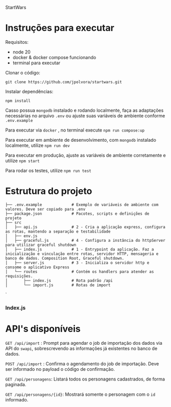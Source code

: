 StartWars

# Instruções para executar

Requisitos:

- node 20
- docker & docker compose funcionando
- terminal para executar

Clonar o código:

`git clone https://github.com/jpolvora/startwars.git`

Instalar dependências:

`npm install`

Casso possua `mongodb` instalado e rodando localmente, faça as adaptações necessárias no arquivo `.env` ou ajuste suas variáveis de ambiente conforme `.env.example`

Para executar via `docker` , no terminal execute `npm run compose:up`

Para executar em ambiente de desenvolvimento, com `mongodb` instalado localmente, utilize `npm run dev`

Para executar em produção, ajuste as variáveis de ambiente corretamente e utilize `npm start`

Para rodar os testes, utilize `npm run test`

# Estrutura do projeto
    
    ├── .env.example             # Exemplo de variáveis de ambiente com valores. Deve ser copiado para .env
    ├── package.json             # Pacotes, scripts e definições de projeto
    ├── src
    │   ├── api.js               # 2 - Cria a aplicação express, configura as rotas, mantendo a separação e testabilidade
    │   ├── env.js
    │   ├── graceful.js          # 4 - Configura a instância do httpServer para utilizar graceful shutdown
    │   ├── index.js             # 1 - Entrypoint da aplicação. Faz a inicialização e vinculação entre rotas, servidor HTTP, mensageria e banco de dados. Composition Root, Graceful shutdown.
    │   ├── server.js            # 3 - Inicializa o servidor http e consome o aplicativo Express
    │   └── routes               # Contém os handlers para atender as requisições.
    │       ├── index.js         # Rota padrão /api
    │       └── import.js        # Rotas de import

`

### Index.js

# API's disponíveis

`GET /api/import` : Prompt para agendar o job de importação dos dados via API do `swapi`, sobrescrevendo as informações já existentes no banco de dados.

`POST /api/import` : Confirma o agendamento do job de importação. Deve ser informado no payload o código de confirmação.

`GET /api/personagens`: Listará todos os personagens cadastrados, de forma paginada.

`GET /api/personagens/{id}`: Mostrará somente o personagem com o `id` informado.
